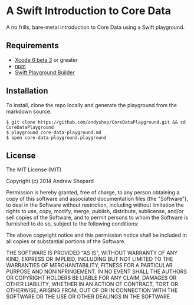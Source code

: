 # A Swift Introduction to Core Data

A no frills, bare-metal introduction to Core Data using a Swift playground.

## Requirements
* [Xcode 6 beta 3](https://developer.apple.com/xcode/downloads/) or greater
* [npm](https://github.com/npm/npm)
* [Swift Playground Builder](https://github.com/jas/swift-playground-builder)

## Installation

To install, clone the repo locally and generate the playground from the markdown source.

	$ git clone https://github.com/andyshep/CoreDataPlayground.git && cd CoreDataPlayground
	$ playground core-data-playground.md
	$ open core-data-playground.playground
	
## License

The MIT License (MIT)

Copyright (c) 2014 Andrew Shepard

Permission is hereby granted, free of charge, to any person obtaining a copy of this software and associated documentation files (the "Software"), to deal in the Software without restriction, including without limitation the rights to use, copy, modify, merge, publish, distribute, sublicense, and/or sell copies of the Software, and to permit persons to whom the Software is furnished to do so, subject to the following conditions:

The above copyright notice and this permission notice shall be included in all copies or substantial portions of the Software.

THE SOFTWARE IS PROVIDED "AS IS", WITHOUT WARRANTY OF ANY KIND, EXPRESS OR IMPLIED, INCLUDING BUT NOT LIMITED TO THE WARRANTIES OF MERCHANTABILITY, FITNESS FOR A PARTICULAR PURPOSE AND NONINFRINGEMENT. IN NO EVENT SHALL THE AUTHORS OR COPYRIGHT HOLDERS BE LIABLE FOR ANY CLAIM, DAMAGES OR OTHER LIABILITY, WHETHER IN AN ACTION OF CONTRACT, TORT OR OTHERWISE, ARISING FROM, OUT OF OR IN CONNECTION WITH THE SOFTWARE OR THE USE OR OTHER DEALINGS IN THE SOFTWARE.
